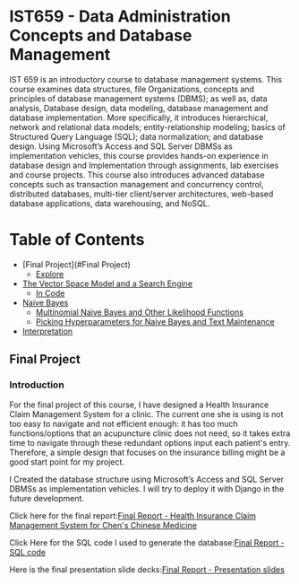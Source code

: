 # IST659 - Data Administration Concepts and Database Management
IST 659 is an introductory course to database management systems. This course examines data structures, file
Organizations, concepts and principles of database management systems (DBMS); as well as, data analysis,
Database design, data modeling, database management and database implementation. More specifically, it
introduces hierarchical, network and relational data models; entity-relationship modeling; basics of Structured
Query Language (SQL); data normalization; and database design. Using Microsoft’s Access and SQL Server
DBMSs as implementation vehicles, this course provides hands-on experience in database design and
Implementation through assignments, lab exercises and course projects. This course also introduces advanced
database concepts such as transaction management and concurrency control, distributed databases, multi-tier
client/server architectures, web-based database applications, data warehousing, and NoSQL.

# Table of Contents

* [Final Project](#Final Project)
    * [Explore](#Explore)
* [The Vector Space Model and a Search Engine](#The-Vector-Space-Model-and-a-Search-Engine)
    * [In Code](#In-Code)
* [Naive Bayes](#Naive-Bayes)
    * [Multinomial Naive Bayes and Other Likelihood Functions](#Multinomial-Naive-Bayes-and-Other-Likelihood-Functions)
    * [Picking Hyperparameters for Naive Bayes and Text Maintenance](#Picking-Hyperparameters-for-Naive-Bayes-and-Text-Maintenance)
* [Interpretation](#Interpretation)


## Final Project
### Introduction
For the final project of this course, I have designed a Health Insurance Claim Management System for a clinic. The current one she is using is not too easy to navigate and not efficient enough: it has too much functions/options that an acupuncture clinic does not need, so it takes extra time to navigate through these redundant options input each patient's entry. Therefore, a simple design that focuses on the insurance billing might be a good start point for my project.

I Created the database structure using Microsoft’s Access and SQL Server
DBMSs as implementation vehicles. I will try to deploy it with Django in the future development.

Click here for the final report:[Final Report - Health Insurance Claim Management System for Chen's Chinese Medicine](https://github.com/cpkoywk/IST659_Database_Management_Fall_2016/blob/master/Final%20Reports/Pan%20-%20Final%20Report.pdf)

Click Here for the SQL code I used to generate the database:[Final Report - SQL code](https://github.com/cpkoywk/IST659_Database_Management_Fall_2016/blob/master/Final%20Reports/Build%20tables.sql)

Here is the final presentation slide decks:[Final Report - Presentation slides](https://github.com/cpkoywk/IST659_Database_Management_Fall_2016/blob/master/Final%20Reports/Project%20Demo%20Slides%20-%20Pan%20Chen.pptx)

